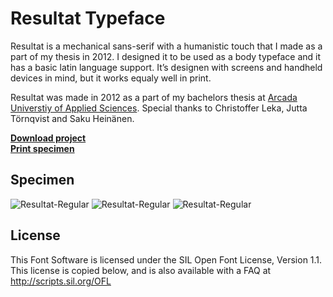 # Resultat Typeface

Resultat is a mechanical sans-serif with a humanistic touch that I made as a part of my thesis in 2012. I designed it to be used as a body typeface and it has a basic latin language support. It’s designen with screens and handheld devices in mind, but it works equaly well in print.

Resultat was made in 2012 as a part of my bachelors thesis at [Arcada Universtiy of Applied Sciences](http://arcada.fi/). Special thanks to Christoffer Leka, Jutta Törnqvist and Saku Heinänen.

**[Download project](https://github.com/mlindholm/resultat/archive/master.zip)**  
**[Print specimen](https://github.com/mlindholm/resultat/raw/master/documentation/Resultat-Specimen.pdf)**

## Specimen

![Resultat-Regular](http://mathiaslindholm.com/img/work/resultat_01.png)
![Resultat-Regular](http://mathiaslindholm.com/img/work/resultat_02.png)
![Resultat-Regular](http://mathiaslindholm.com/img/work/resultat_03.png)

## License

This Font Software is licensed under the SIL Open Font License, Version 1.1. 
This license is copied below, and is also available with a FAQ at 
http://scripts.sil.org/OFL
